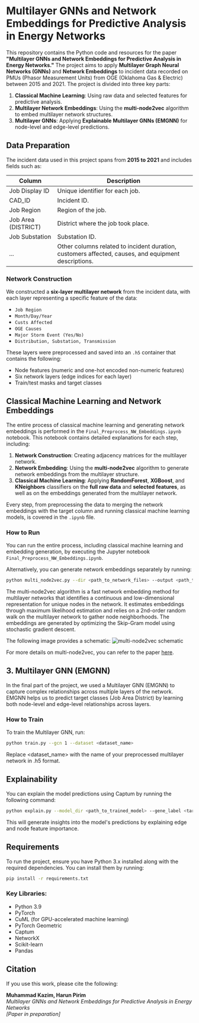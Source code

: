 # Multilayer GNNs and Network Embeddings for Predictive Analysis in Energy Networks

This repository contains the Python code and resources for the paper **"Multilayer GNNs and Network Embeddings for Predictive Analysis in Energy Networks."** The project aims to apply **Multilayer Graph Neural Networks (GNNs)** and **Network Embeddings** to incident data recorded on PMUs (Phasor Measurement Units) from OGE (Oklahoma Gas & Electric) between 2015 and 2021. The project is divided into three key parts:

1. **Classical Machine Learning**: Using raw data and selected features for predictive analysis.
2. **Multilayer Network Embeddings**: Using the **multi-node2vec** algorithm to embed multilayer network structures.
3. **Multilayer GNNs**: Applying **Explainable Multilayer GNNs (EMGNN)** for node-level and edge-level predictions.

## Data Preparation

The incident data used in this project spans from **2015 to 2021** and includes fields such as:

| Column                       | Description                                              |
|-------------------------------|----------------------------------------------------------|
| Job Display ID                | Unique identifier for each job.                          |
| CAD_ID                        | Incident ID.                                             |
| Job Region                    | Region of the job.                                       |
| Job Area (DISTRICT)           | District where the job took place.                       |
| Job Substation                | Substation ID.                                           |
| ...                           | Other columns related to incident duration, customers affected, causes, and equipment descriptions. |

### Network Construction

We constructed a **six-layer multilayer network** from the incident data, with each layer representing a specific feature of the data:

- `Job Region`
- `Month/Day/Year`
- `Custs Affected`
- `OGE Causes`
- `Major Storm Event (Yes/No)`
- `Distribution, Substation, Transmission`

These layers were preprocessed and saved into an `.h5` container that contains the following:

- Node features (numeric and one-hot encoded non-numeric features)
- Six network layers (edge indices for each layer)
- Train/test masks and target classes

## Classical Machine Learning and Network Embeddings

The entire process of classical machine learning and generating network embeddings is performed in the `Final_Preprocess_NW_Embeddings.ipynb` notebook. This notebook contains detailed explanations for each step, including:

1. **Network Construction**: Creating adjacency matrices for the multilayer network.
2. **Network Embedding**: Using the **multi-node2vec** algorithm to generate network embeddings from the multilayer structure.
3. **Classical Machine Learning**: Applying **RandomForest**, **XGBoost**, and **KNeighbors** classifiers on the **full raw data** and **selected features**, as well as on the embeddings generated from the multilayer network.

Every step, from preprocessing the data to merging the network embeddings with the target column and running classical machine learning models, is covered in the `.ipynb` file.

### How to Run

You can run the entire process, including classical machine learning and embedding generation, by executing the Jupyter notebook `Final_Preprocess_NW_Embeddings.ipynb`.

Alternatively, you can generate network embeddings separately by running:

```bash
python multi_node2vec.py --dir <path_to_network_files> --output <path_to_save_embeddings> --d 100 --window_size 10
```

The multi-node2vec algorithm is a fast network embedding method for multilayer networks that identifies a continuous and low-dimensional representation for unique nodes in the network. It estimates embeddings through maximum likelihood estimation and relies on a 2nd-order random walk on the multilayer network to gather node neighborhoods. The embeddings are generated by optimizing the Skip-Gram model using stochastic gradient descent.

The following image provides a schematic:
![multi-node2vec schematic](https://github.com/jdwilson4/multi-node2vec/blob/master/mn2vec_toy.png)

For more details on multi-node2vec, you can refer to the paper [here](https://github.com/jdwilson4/multi-node2vec).

## 3. Multilayer GNN (EMGNN)
In the final part of the project, we used a Multilayer GNN (EMGNN) to capture complex relationships across multiple layers of the network. EMGNN helps us to predict target classes (Job Area District) by learning both node-level and edge-level relationships across layers.

### How to Train
To train the Multilayer GNN, run:
```bash
python train.py --gcn 1 --dataset <dataset_name>
```
Replace <dataset_name> with the name of your preprocessed multilayer network in .h5 format.

## Explainability
You can explain the model predictions using Captum by running the following command:
```bash
python explain.py --model_dir <path_to_trained_model> --gene_label <target_class>
```
This will generate insights into the model's predictions by explaining edge and node feature importance.

## Requirements
To run the project, ensure you have Python 3.x installed along with the required dependencies. You can install them by running:
```bash
pip install -r requirements.txt
```
### Key Libraries:
- Python 3.9
- PyTorch
- CuML (for GPU-accelerated machine learning)
- PyTorch Geometric
- Captum
- NetworkX
- Scikit-learn
- Pandas

## Citation

If you use this work, please cite the following:

**Muhammad Kazim, Harun Pirim**  
*Multilayer GNNs and Network Embeddings for Predictive Analysis in Energy Networks*  
*[Paper in preparation]*
